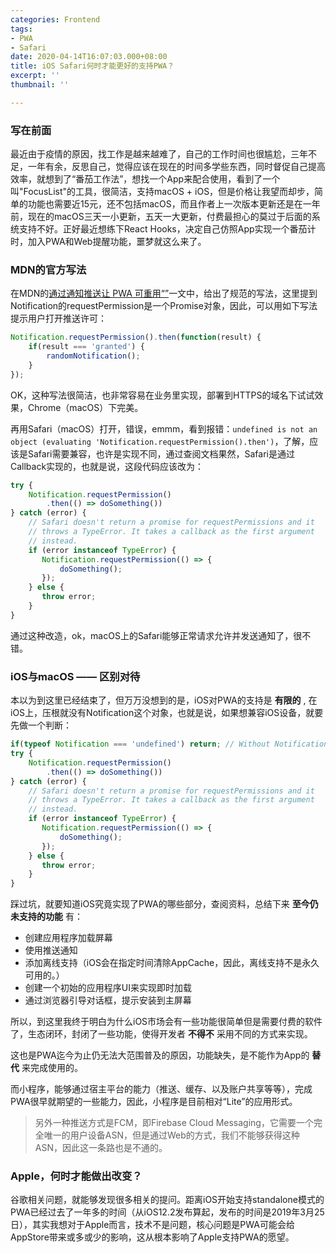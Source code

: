 ```yaml
---
categories: Frontend
tags:
- PWA
- Safari
date: 2020-04-14T16:07:03.000+08:00
title: iOS Safari何时才能更好的支持PWA？
excerpt: ''
thumbnail: ''

---
```

### 写在前面

最近由于疫情的原因，找工作是越来越难了，自己的工作时间也很尴尬，三年不足，一年有余，反思自己，觉得应该在现在的时间多学些东西，同时督促自己提高效率，就想到了“番茄工作法”，想找一个App来配合使用，看到了一个叫"FocusList"的工具，很简洁，支持macOS + iOS，但是价格让我望而却步，简单的功能也需要近15元，还不包括macOS，而且作者上一次版本更新还是在一年前，现在的macOS三天一小更新，五天一大更新，付费最担心的莫过于后面的系统支持不好。正好最近想练下React Hooks，决定自己仿照App实现一个番茄计时，加入PWA和Web提醒功能，噩梦就这么来了。

### MDN的官方写法

在MDN的[通过通知推送让 PWA 可重用“”](https://developer.mozilla.org/zh-CN/docs/Web/Progressive_web_apps/Re-engageable_Notifications_Push)一文中，给出了规范的写法，这里提到Notification的requestPermission是一个Promise对象，因此，可以用如下写法提示用户打开推送许可：

```javascript
Notification.requestPermission().then(function(result) {
    if(result === 'granted') {
        randomNotification();
    }
});
```

OK，这种写法很简洁，也非常容易在业务里实现，部署到HTTPS的域名下试试效果，Chrome（macOS）下完美。

再用Safari（macOS）打开，错误，emmm，看到报错：`undefined is not an object (evaluating 'Notification.requestPermission().then')`，了解，应该是Safari需要兼容，也许是实现不同，通过查阅文档果然，Safari是通过Callback实现的，也就是说，这段代码应该改为：

```javascript
try {
    Notification.requestPermission()
        .then(() => doSomething())
} catch (error) {
    // Safari doesn't return a promise for requestPermissions and it                                     
    // throws a TypeError. It takes a callback as the first argument                                     
    // instead.
    if (error instanceof TypeError) {
       Notification.requestPermission(() => {
           doSomething();
       });
    } else {
       throw error;
    }
}      
```

通过这种改造，ok，macOS上的Safari能够正常请求允许并发送通知了，很不错。

### iOS与macOS —— 区别对待

本以为到这里已经结束了，但万万没想到的是，iOS对PWA的支持是 __有限的__ , 在iOS上，压根就没有Notification这个对象，也就是说，如果想兼容iOS设备，就要先做一个判断：

```javascript
if(typeof Notification === 'undefined') return; // Without Notification, code below will throw error.
try {
    Notification.requestPermission()
        .then(() => doSomething())
} catch (error) {
    // Safari doesn't return a promise for requestPermissions and it                                     
    // throws a TypeError. It takes a callback as the first argument                                     
    // instead.
    if (error instanceof TypeError) {
       Notification.requestPermission(() => {
           doSomething();
       });
    } else {
       throw error;
    }
}      
```

踩过坑，就要知道iOS究竟实现了PWA的哪些部分，查阅资料，总结下来 __至今仍未支持的功能__ 有：

- 创建应用程序加载屏幕
- 使用推送通知
- 添加离线支持（iOS会在指定时间清除AppCache，因此，离线支持不是永久可用的。）
- 创建一个初始的应用程序UI来实现即时加载
- 通过浏览器引导对话框，提示安装到主屏幕

所以，到这里我终于明白为什么iOS市场会有一些功能很简单但是需要付费的软件了，生态闭环，封闭了一些功能，使得开发者 __不得不__ 采用不同的方式来实现。

这也是PWA迄今为止仍无法大范围普及的原因，功能缺失，是不能作为App的 __替代__ 来完成使用的。

而小程序，能够通过宿主平台的能力（推送、缓存、以及账户共享等等），完成PWA很早就期望的一些能力，因此，小程序是目前相对“Lite”的应用形式。

> 另外一种推送方式是FCM，即Firebase Cloud Messaging，它需要一个完全唯一的用户设备ASN，但是通过Web的方式，我们不能够获得这种ASN，因此这一条路也是不通的。

### Apple，何时才能做出改变？

谷歌相关问题，就能够发现很多相关的提问。距离iOS开始支持standalone模式的PWA已经过去了一年多的时间（从iOS12.2发布算起，发布的时间是2019年3月25日），其实我想对于Apple而言，技术不是问题，核心问题是PWA可能会给AppStore带来或多或少的影响，这从根本影响了Apple支持PWA的愿望。